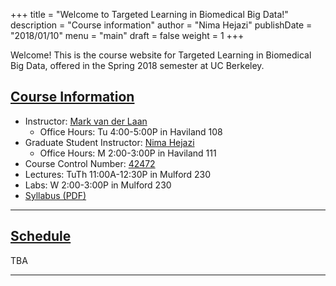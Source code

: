 +++
title = "Welcome to Targeted Learning in Biomedical Big Data!"
description = "Course information"
author = "Nima Hejazi"
publishDate = "2018/01/10"
menu = "main"
draft = false
weight = 1
+++

Welcome! This is the course website for Targeted Learning in Biomedical Big
Data, offered in the Spring 2018 semester at UC Berkeley.

## <u>Course Information</u>

* Instructor: [Mark van der Laan](https://vanderlaan-group.github.io/about/)
  * Office Hours: Tu 4:00-5:00P in Haviland 108
* Graduate Student Instructor: [Nima Hejazi](https://nimahejazi.org)
  * Office Hours: M 2:00-3:00P in Haviland 111
* Course Control Number:
    [42472](http://classes.berkeley.edu/content/2018-spring-pbhlth-290-011-sem-011)
* Lectures: TuTh 11:00A-12:30P in Mulford 230
* Labs: W 2:00-3:00P in Mulford 230
* [Syllabus (PDF)](https://www.stat.berkeley.edu/~nhejazi/teach/2018_ph290_tlbbd/syllabus.pdf)

---

## <u>Schedule</u>

TBA

---
